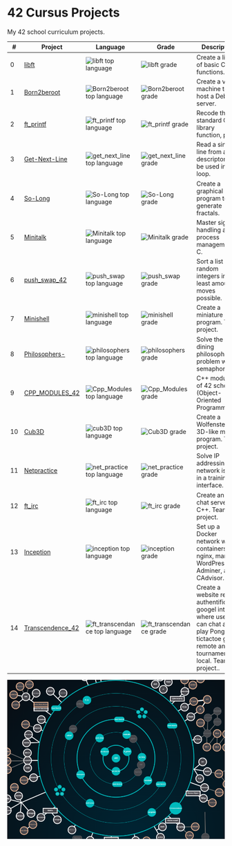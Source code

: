 # 42 Cursus Projects

My 42 school curriculum projects.

| #   | Project                                                           | Language                                                                                                                   | Grade                                                                                              | Description                                                                     |
| --- | ----------------------------------------------------------------- | -------------------------------------------------------------------------------------------------------------------------- | -------------------------------------------------------------------------------------------------- | ------------------------------------------------------------------------------- |
| 0   | [libft](https://github.com/maaloum-yassine/libft_42)              | ![libft top language](https://img.shields.io/github/languages/top/maaloum-yassine/libft_42?style=flat-square)                        | ![libft grade](https://img.shields.io/badge/:-100%25-success?style=flat-square&logo=42)            | Create a library of basic C functions.                                          |
| 1   | [Born2beroot](https://github.com/maaloum-yassine/Born2beroot)            | ![Born2beroot top language](https://img.shields.io/badge/Shell-100%25-blue?style=flat-square)            | ![Born2beroot grade](https://img.shields.io/badge/:-125%25-success?style=flat-square&logo=42)      | Create a virtual machine to host a Debian server.                               |
| 2   | [ft_printf](https://github.com/maaloum-yassine/ft_printf)         | ![ft_printf top language](https://img.shields.io/github/languages/top/maaloum-yassine/ft_printf?style=flat-square)              | ![ft_printf grade](https://img.shields.io/badge/:-100%25-success?style=flat-square&logo=42)        | Recode the standard C library function, printf.                                 |
| 3   | [Get-Next-Line](https://github.com/maaloum-yassine/Get-Next-Line)           | ![get_next_line top language](https://img.shields.io/github/languages/top/maaloum-yassine/Get-Next-Line?style=flat-square)        | ![get_next_line grade](https://img.shields.io/badge/:-125%25-success?style=flat-square&logo=42)    | Read a single line from a file descriptor, can be used in a loop.               |
| 4   | [So-Long](https://github.com/maaloum-yassine/So-Long)             | ![So-Long top language](https://img.shields.io/github/languages/top/maaloum-yassine/So-Long?style=flat-square)                  | ![So-Long grade](https://img.shields.io/badge/:-100%25-success?style=flat-square&logo=42)         | Create a graphical program to generate fractals.                                |
| 5   | [Minitalk](https://github.com/maaloum-yassine/Minitalk)           | ![Minitalk top language](https://img.shields.io/github/languages/top/mcombeau/pipex?style=flat-square)                    | ![Minitalk grade](https://img.shields.io/badge/:-125%25-success?style=flat-square&logo=42)         | Master signal handling and process management in C.                            |
| 6   | [push_swap_42](https://github.com/maaloum-yassine/push_swap_42)      | ![push_swap top language](https://img.shields.io/github/languages/top/maaloum-yassine/push_swap_42?style=flat-square)              | ![push_swap grade](https://img.shields.io/badge/:-125%25-success?style=flat-square&logo=42)        | Sort a list of random integers in the least amount of moves possible.           |
| 7   | [Minishell](https://github.com/maaloum-yassine/Minishell)         | ![minishell top language](https://img.shields.io/github/languages/top/maaloum-yassine/Minishell?style=flat-square)               | ![minishell grade](https://img.shields.io/badge/:-101%25-success?style=flat-square&logo=42)         | Create a miniature shell program. Team project.                                |
| 8   | [Philosophers-](https://github.com/maaloum-yassine/Philosophers-)  | ![philosophers top language](https://img.shields.io/github/languages/top/maaloum-yassine/Philosophers-?style=flat-square)         | ![philosophers grade](https://img.shields.io/badge/:-125%25-success?style=flat-square&logo=42)     | Solve the dining philosophers problem with semaphores.                          |
| 9   | [CPP_MODULES_42](https://github.com/maaloum-yassine/CPP_MODULES_42) | ![Cpp_Modules top language](https://img.shields.io/github/languages/top/maaloum-yassine/CPP_MODULES_42?style=flat-square)           | ![Cpp_Modules grade](https://img.shields.io/badge/:-100%25-success?style=flat-square&logo=42)      | C++ modules of 42 school (Object-Oriented Programming).                        |
| 10  | [Cub3D](https://github.com/maaloum-yassine/Cub3D)                 | ![cub3D top language](https://img.shields.io/github/languages/top/maaloum-yassine/Cub3D?style=flat-square)                      | ![Cub3D grade](https://img.shields.io/badge/:-115%25-success?style=flat-square&logo=42)            | Create a Wolfenstein 3D-like maze program. Team project.                         |
| 11  | [Netpractice](https://github.com/maaloum-yassine/Netpractice)           | ![net_practice top language](https://img.shields.io/github/languages/top/maaloum-yassine/Netpractice?style=flat-square&label=&logo=none)         | ![net_practice grade](https://img.shields.io/badge/:-100%25-success?style=flat-square&logo=42)     | Solve IP addressing and network issues in a training interface.                |
| 12  | [ft_irc](https://github.com/maaloum-yassine/ft_irc)              | ![ft_irc top language](https://img.shields.io/github/languages/top/maaloum-yassine/ft_irc?style=flat-square)                     | ![ft_irc grade](https://img.shields.io/badge/:-115%25-success?style=flat-square&logo=42)           | Create an IRC chat server in C++. Team project.                                 |
| 13  | [Inception](https://github.com/maaloum-yassine/Inception)         | ![inception top language](https://img.shields.io/github/languages/top/maaloum-yassine/Inception?style=flat-square)               | ![inception grade](https://img.shields.io/badge/:-125%25-success?style=flat-square&logo=42)        | Set up a Docker network with containers for nginx, mariadb, WordPress, Adminer, and CAdvisor. |
| 14  | [Transcendence_42](https://github.com/maaloum-yassine/Transcendence_42) | ![ft_transcendance top language](https://img.shields.io/badge/Python-98%25-blue)                                          | ![ft_transcendance grade](https://img.shields.io/badge/:-125%25-success?style=flat-square&logo=42) | Create a website  remote authentification googel intra 42 where users can chat and play Pong and tictactoe game remote and tournament local. Team project..              |

<p align="center">
 <img src="https://github.com/maaloum-yassine/42/blob/main/score/Comuncore.png">
</p>


